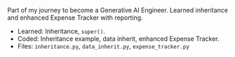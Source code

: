   Part of my journey to become a Generative AI Engineer. Learned inheritance and enhanced Expense Tracker with reporting.  
  - Learned: Inheritance, `super()`.  
  - Coded: Inheritance example, data inherit, enhanced Expense Tracker.  
  - Files: `inheritance.py`, `data_inherit.py`, `expense_tracker.py`